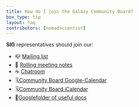 ```yaml
---
title: How do I join the Galaxy Community Board?
box_type: tip
layout: faq
contributors: [nomadscientist]
---
```


**SIG** representatives should join our:

 - 📪 [Mailing list](https://lists.galaxyproject.org/lists/sig-chairs.lists.galaxyproject.org/)
  - 📝 [Rolling meeting notes](https://docs.google.com/document/d/19zv4rata-uVhFW43S8v_Fw83RVYq6jDGXy-1T8Aju4s/edit?usp=sharing)
  - ☕ [Chatroom](https://matrix.to/#/%23usegalaxy_commreps:matrix.org)
  - 🗓️[Community Board Google-Calendar](https://calendar.google.com/calendar/embed?height=600&wkst=1&ctz=Europe%2FLondon&bgcolor=%23ffffff&mode=AGENDA&showPrint=0&title=Galaxy%20Community%20Board&src=MDQwNDY2MDRhNGYxODE2NDk0MjBkYTQzMzUzMTBkN2E1MmQxMGJmNDkxNDgwMGEyZjNhYjEzZWE0ZWY3MzEyY0Bncm91cC5jYWxlbmRhci5nb29nbGUuY29t&color=%23F6BF26%22%20style=%22border:solid%201px%20#777%22%20width=%22800%22%20height=%22600%22%20frameborder=%220%22%20scrolling=%22no%22)
 - 🗓️[Community Board iCalendar](https://calendar.google.com/calendar/ical/04046604a4f181649420da4335310d7a52d10bf4914800a2f3ab13ea4ef7312c%40group.calendar.google.com/public/basic.ics)
 - 📁[Googlefolder of useful docs](https://drive.google.com/drive/folders/190O6bbfXQ7fX3kVUiObTUj4nKojGw8Cu?usp=share_link)
